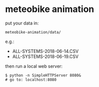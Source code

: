 # meteobike animation

put your data in:
```
meteobike-animation/data/
```

e.g.:

* ALL-SYSTEMS-2018-06-14.CSV
* ALL-SYSTEMS-2018-06-19.CSV

then run a local web server:

```
$ python -n SimpleHTTPServer 8080&
# go to: localhost:8080
```
